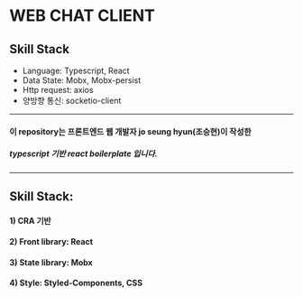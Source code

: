 # WEB CHAT CLIENT

## Skill Stack
- Language: Typescript, React
- Data State: Mobx, Mobx-persist
- Http request: axios
- 양방향 통신: socketio-client

----------

#### 이 repository는 프론트엔드 웹 개발자 jo seung hyun(조승현)이 작성한 
##### typescript 기반 react boilerplate 입니다.

-----------

## Skill Stack:

#### 1) CRA 기반
#### 2) Front library: React
#### 3) State library: Mobx
#### 4) Style: Styled-Components, CSS